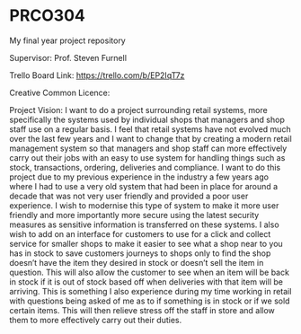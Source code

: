 # PRCO304
My final year project repository

Supervisor: Prof. Steven Furnell

Trello Board Link: https://trello.com/b/EP2IqT7z

Creative Common Licence: 

Project Vision:
I want to do a project surrounding retail systems, more specifically the systems used by individual shops that managers and shop staff use on a regular basis. I feel that retail systems have not evolved much over the last few years and I want to change that by creating a modern retail management system so that managers and shop staff can more effectively carry out their jobs with an easy to use system for handling things such as stock, transactions, ordering, deliveries and compliance. 
I want to do this project due to my previous experience in the industry a few years ago where I had to use a very old system that had been in place for around a decade that was not very user friendly and provided a poor user experience. I wish to modernise this type of system to make it more user friendly and more importantly more secure using the latest security measures as sensitive information is transferred on these systems.
I also wish to add on an interface for customers to use for a click and collect service for smaller shops to make it easier to see what a shop near to you has in stock to save customers journeys to shops only to find the shop doesn’t have the item they desired in stock or doesn’t sell the item in question. This will also allow the customer to see when an item will be back in stock if it is out of stock based off when deliveries with that item will be arriving. This is something I also experience during my time working in retail with questions being asked of me as to if something is in stock or if we sold certain items. This will then relieve stress off the staff in store and allow them to more effectively carry out their duties. 
